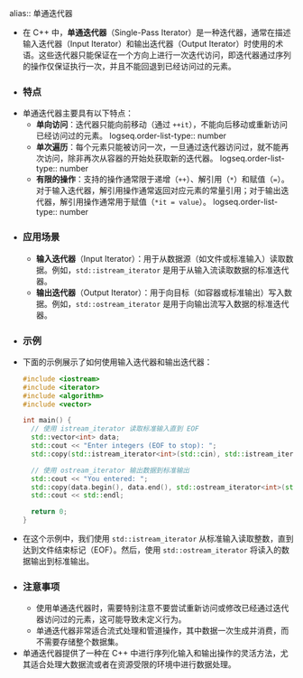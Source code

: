 alias:: 单通迭代器

- 在 C++ 中，**单通迭代器**（Single-Pass Iterator）是一种迭代器，通常在描述输入迭代器（Input Iterator）和输出迭代器（Output Iterator）时使用的术语。这些迭代器只能保证在一个方向上进行一次迭代访问，即迭代器通过序列的操作仅保证执行一次，并且不能回退到已经访问过的元素。
- ### 特点
- 单通迭代器主要具有以下特点：
	- **单向访问**：迭代器只能向前移动（通过 `++it`），不能向后移动或重新访问已经访问过的元素。
	  logseq.order-list-type:: number
	- **单次遍历**：每个元素只能被访问一次，一旦通过迭代器访问过，就不能再次访问，除非再次从容器的开始处获取新的迭代器。
	  logseq.order-list-type:: number
	- **有限的操作**：支持的操作通常限于递增（`++`）、解引用（`*`）和赋值（`=`）。对于输入迭代器，解引用操作通常返回对应元素的常量引用；对于输出迭代器，解引用操作通常用于赋值（`*it = value`）。
	  logseq.order-list-type:: number
- ### 应用场景
	- **输入迭代器**（Input Iterator）：用于从数据源（如文件或标准输入）读取数据。例如，`std::istream_iterator` 是用于从输入流读取数据的标准迭代器。
	- **输出迭代器**（Output Iterator）：用于向目标（如容器或标准输出）写入数据。例如，`std::ostream_iterator` 是用于向输出流写入数据的标准迭代器。
- ### 示例
- 下面的示例展示了如何使用输入迭代器和输出迭代器：
  ```cpp
  #include <iostream>
  #include <iterator>
  #include <algorithm>
  #include <vector>
  
  int main() {
    // 使用 istream_iterator 读取标准输入直到 EOF
    std::vector<int> data;
    std::cout << "Enter integers (EOF to stop): ";
    std::copy(std::istream_iterator<int>(std::cin), std::istream_iterator<int>(), std::back_inserter(data));
  
    // 使用 ostream_iterator 输出数据到标准输出
    std::cout << "You entered: ";
    std::copy(data.begin(), data.end(), std::ostream_iterator<int>(std::cout, " "));
    std::cout << std::endl;
  
    return 0;
  }
  ```
- 在这个示例中，我们使用 `std::istream_iterator` 从标准输入读取整数，直到达到文件结束标记（EOF）。然后，使用 `std::ostream_iterator` 将读入的数据输出到标准输出。
- ### 注意事项
	- 使用单通迭代器时，需要特别注意不要尝试重新访问或修改已经通过迭代器访问过的元素，这可能导致未定义行为。
	- 单通迭代器非常适合流式处理和管道操作，其中数据一次生成并消费，而不需要存储整个数据集。
- 单通迭代器提供了一种在 C++ 中进行序列化输入和输出操作的灵活方法，尤其适合处理大数据流或者在资源受限的环境中进行数据处理。
  <!--Converted by ToLogseq-->